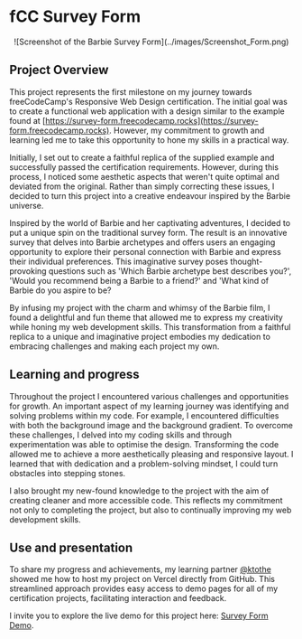 # fCC Survey Form
<p style="text-align: center;">![Screenshot of the Barbie Survey Form](../images/Screenshot_Form.png)</p>

## Project Overview

This project represents the first milestone on my journey towards freeCodeCamp's Responsive Web Design certification. The initial goal was to create a functional web application with a design similar to the example found at [https://survey-form.freecodecamp.rocks](https://survey-form.freecodecamp.rocks). However, my commitment to growth and learning led me to take this opportunity  to hone my skills in a practical way.

Initially, I set out to create a faithful replica of the supplied example and successfully passed the certification requirements. However, during this process, I noticed some aesthetic aspects that weren't quite optimal and deviated from the original. Rather than simply correcting these issues, I decided to turn this project into a creative endeavour inspired by the Barbie universe.

Inspired by the world of Barbie and her captivating adventures, I decided to put a unique spin on the traditional survey form. The result is an innovative survey that delves into Barbie archetypes and offers users an engaging opportunity to explore their personal connection with Barbie and express their individual preferences. This imaginative survey poses thought-provoking questions such as 'Which Barbie archetype best describes you?', 'Would you recommend being a Barbie to a friend?' and 'What kind of Barbie do you aspire to be?

By infusing my project with the charm and whimsy of the Barbie film, I found a delightful and fun theme that allowed me to express my creativity while honing my web development skills. This transformation from a faithful replica to a unique and imaginative project embodies my dedication to embracing challenges and making each project my own.


## Learning and progress

Throughout the project I encountered various challenges and opportunities for growth. An important aspect of my learning journey was identifying and solving problems within my code. For example, I encountered difficulties with both the background image and the background gradient. To overcome these challenges, I delved into my coding skills and through experimentation was able to optimise the design. Transforming the code allowed me to achieve a more aesthetically pleasing and responsive layout. I learned that with dedication and a problem-solving mindset, I could turn obstacles into stepping stones.

I also brought my new-found knowledge to the project with the aim of creating cleaner and more accessible code. This reflects my commitment not only to completing the project, but also to continually improving my web development skills.


## Use and presentation

To share my progress and achievements, my learning partner <a href="https://github.com/ktothe" target="_blank" alt="A link to ktothe's freeCodeCamp profile">@ktothe</a> showed me how to host my project on Vercel directly from GitHub. This streamlined approach provides easy access to demo pages for all of my certification projects, facilitating interaction and feedback.

I invite you to explore the live demo for this project here: [Survey Form Demo](https://projects-o8bll1dzj-feezessin.vercel.app/).